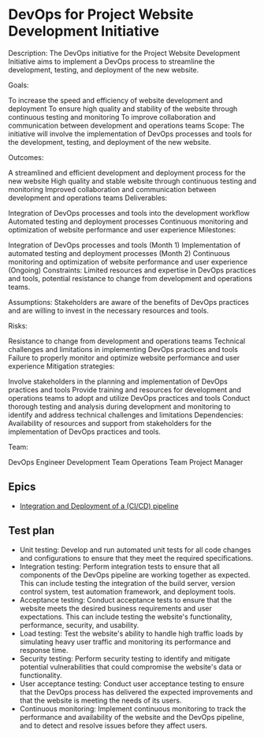 # DevOps for Project Website Development Initiative

Description: The DevOps initiative for the Project Website Development
Initiative aims to implement a DevOps process to streamline the development,
testing, and deployment of the new website.

Goals:

To increase the speed and efficiency of website development and deployment To
ensure high quality and stability of the website through continuous testing and
monitoring To improve collaboration and communication between development and
operations teams Scope: The initiative will involve the implementation of DevOps
processes and tools for the development, testing, and deployment of the new
website.

Outcomes:

A streamlined and efficient development and deployment process for the new
website High quality and stable website through continuous testing and
monitoring Improved collaboration and communication between development and
operations teams Deliverables:

Integration of DevOps processes and tools into the development workflow
Automated testing and deployment processes Continuous monitoring and
optimization of website performance and user experience Milestones:

Integration of DevOps processes and tools (Month 1) Implementation of automated
testing and deployment processes (Month 2) Continuous monitoring and
optimization of website performance and user experience (Ongoing) Constraints:
Limited resources and expertise in DevOps practices and tools, potential
resistance to change from development and operations teams.

Assumptions: Stakeholders are aware of the benefits of DevOps practices and are
willing to invest in the necessary resources and tools.

Risks:

Resistance to change from development and operations teams Technical challenges
and limitations in implementing DevOps practices and tools Failure to properly
monitor and optimize website performance and user experience Mitigation
strategies:

Involve stakeholders in the planning and implementation of DevOps practices and
tools Provide training and resources for development and operations teams to
adopt and utilize DevOps practices and tools Conduct thorough testing and
analysis during development and monitoring to identify and address technical
challenges and limitations Dependencies: Availability of resources and support
from stakeholders for the implementation of DevOps practices and tools.

Team:

DevOps Engineer Development Team Operations Team Project Manager

## Epics

<!--
This is a broken link, the link does not lead to the epic that is specified. [Fixed]
-->

* [Integration and Deployment of a (CI/CD) pipeline](epics/epic3.md)

## Test plan

- Unit testing: Develop and run automated unit tests for all code changes and configurations to ensure that they meet the required specifications.
- Integration testing: Perform integration tests to ensure that all components of the DevOps pipeline are working together as expected. This can include testing the integration of the build server, version control system, test automation framework, and deployment tools.
- Acceptance testing: Conduct acceptance tests to ensure that the website meets the desired business requirements and user expectations. This can include testing the website's functionality, performance, security, and usability.
- Load testing: Test the website's ability to handle high traffic loads by simulating heavy user traffic and monitoring its performance and response time.
- Security testing: Perform security testing to identify and mitigate potential vulnerabilities that could compromise the website's data or functionality.
- User acceptance testing: Conduct user acceptance testing to ensure that the DevOps process has delivered the expected improvements and that the website is meeting the needs of its users.
- Continuous monitoring: Implement continuous monitoring to track the performance and availability of the website and the DevOps pipeline, and to detect and resolve issues before they affect users.

<!--
Tests plans for this initiative is not complete. [Fixed]
-->
